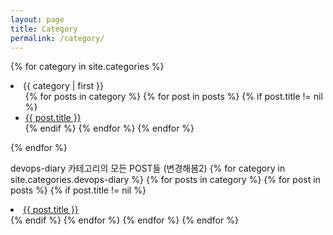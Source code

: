 ```yaml
---
layout: page
title: Category
permalink: /category/
---
```


{% for category in site.categories %}
<li><a name="{{ category | first }}">{{ category | first }}</a>
  <ul>
  {% for posts in category %}
    {% for post in posts %}
      {% if post.title != nil %}
        <li><a href="{{ post.url }}">{{ post.title }}</a></li>
      {% endif %}
    {% endfor %}
  {% endfor %}
  </ul>
</li>
{% endfor %}


devops-diary 카테고리의 모든 POST들 (변경해봄2)
{% for category in site.categories.devops-diary %}
{% for posts in category %}
  {% for post in posts %}
    {% if post.title != nil %}
      <li><a href="{{ post.url }}">{{ post.title }}</a></li>
    {% endif %}
  {% endfor %}
{% endfor %}
{% endfor %}
